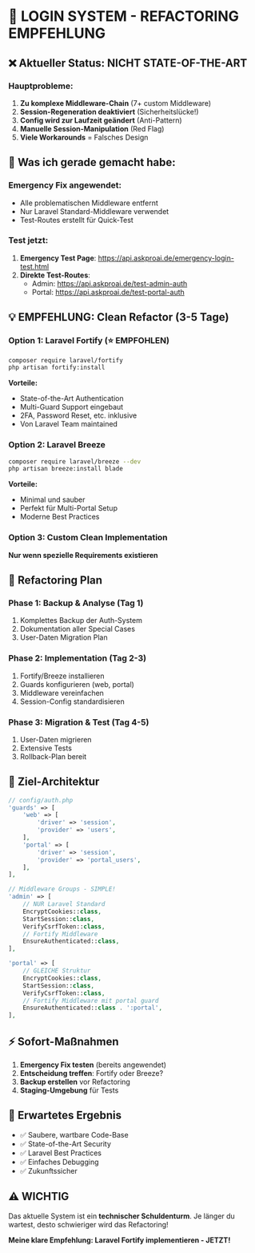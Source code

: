 # 🚨 LOGIN SYSTEM - REFACTORING EMPFEHLUNG

## ❌ Aktueller Status: NICHT STATE-OF-THE-ART

### Hauptprobleme:
1. **Zu komplexe Middleware-Chain** (7+ custom Middleware)
2. **Session-Regeneration deaktiviert** (Sicherheitslücke!)
3. **Config wird zur Laufzeit geändert** (Anti-Pattern)
4. **Manuelle Session-Manipulation** (Red Flag)
5. **Viele Workarounds** = Falsches Design

## 🔧 Was ich gerade gemacht habe:

### Emergency Fix angewendet:
- Alle problematischen Middleware entfernt
- Nur Laravel Standard-Middleware verwendet
- Test-Routes erstellt für Quick-Test

### Test jetzt:
1. **Emergency Test Page**: https://api.askproai.de/emergency-login-test.html
2. **Direkte Test-Routes**:
   - Admin: https://api.askproai.de/test-admin-auth
   - Portal: https://api.askproai.de/test-portal-auth

## 💡 EMPFEHLUNG: Clean Refactor (3-5 Tage)

### Option 1: Laravel Fortify (⭐ EMPFOHLEN)
```bash
composer require laravel/fortify
php artisan fortify:install
```

**Vorteile:**
- State-of-the-Art Authentication
- Multi-Guard Support eingebaut
- 2FA, Password Reset, etc. inklusive
- Von Laravel Team maintained

### Option 2: Laravel Breeze
```bash
composer require laravel/breeze --dev
php artisan breeze:install blade
```

**Vorteile:**
- Minimal und sauber
- Perfekt für Multi-Portal Setup
- Moderne Best Practices

### Option 3: Custom Clean Implementation
**Nur wenn spezielle Requirements existieren**

## 📝 Refactoring Plan

### Phase 1: Backup & Analyse (Tag 1)
1. Komplettes Backup der Auth-System
2. Dokumentation aller Special Cases
3. User-Daten Migration Plan

### Phase 2: Implementation (Tag 2-3)
1. Fortify/Breeze installieren
2. Guards konfigurieren (web, portal)
3. Middleware vereinfachen
4. Session-Config standardisieren

### Phase 3: Migration & Test (Tag 4-5)
1. User-Daten migrieren
2. Extensive Tests
3. Rollback-Plan bereit

## 🎯 Ziel-Architektur

```php
// config/auth.php
'guards' => [
    'web' => [
        'driver' => 'session',
        'provider' => 'users',
    ],
    'portal' => [
        'driver' => 'session',
        'provider' => 'portal_users',
    ],
],

// Middleware Groups - SIMPLE!
'admin' => [
    // NUR Laravel Standard
    EncryptCookies::class,
    StartSession::class,
    VerifyCsrfToken::class,
    // Fortify Middleware
    EnsureAuthenticated::class,
],

'portal' => [
    // GLEICHE Struktur
    EncryptCookies::class,
    StartSession::class,
    VerifyCsrfToken::class,
    // Fortify Middleware mit portal guard
    EnsureAuthenticated::class . ':portal',
],
```

## ⚡ Sofort-Maßnahmen

1. **Emergency Fix testen** (bereits angewendet)
2. **Entscheidung treffen**: Fortify oder Breeze?
3. **Backup erstellen** vor Refactoring
4. **Staging-Umgebung** für Tests

## 🚀 Erwartetes Ergebnis

- ✅ Saubere, wartbare Code-Base
- ✅ State-of-the-Art Security
- ✅ Laravel Best Practices
- ✅ Einfaches Debugging
- ✅ Zukunftssicher

## ⚠️ WICHTIG

Das aktuelle System ist ein **technischer Schuldenturm**. Je länger du wartest, desto schwieriger wird das Refactoring!

**Meine klare Empfehlung: Laravel Fortify implementieren - JETZT!**